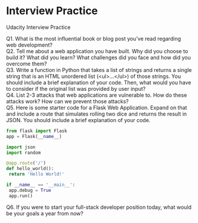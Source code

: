 # Interview Practice
Udacity Interview Practice

Q1. What is the most influential book or blog post you’ve read regarding web development?  
Q2. Tell me about a web application you have built. Why did you choose to build it? What did you learn? What challenges did you face and how did you overcome them?  
Q3. Write a function in Python that takes a list of strings and returns a single string that is an HTML unordered list (&lt;ul&gt;...&lt;/ul&gt;) of those strings. You should include a brief explanation of your code. Then, what would you have to consider if the original list was provided by user input?  
Q4. List 2-3 attacks that web applications are vulnerable to. How do these attacks work? How can we prevent those attacks?  
Q5. Here is some starter code for a Flask Web Application. Expand on that and include a route that simulates rolling two dice and returns the result in JSON. You should include a brief explanation of your code.
```python
from flask import Flask
app = Flask(__name__)

import json
import random

@app.route('/')
def hello_world():
 return 'Hello World!'

if __name__ == '__main__':
 app.debug = True
 app.run()
```
Q6. If you were to start your full-stack developer position today, what would be your goals a year from now?  